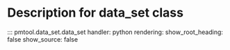 # Description for data_set class

::: pmtool.data_set.data_set
    handler: python
    rendering:
      show_root_heading: false
      show_source: false